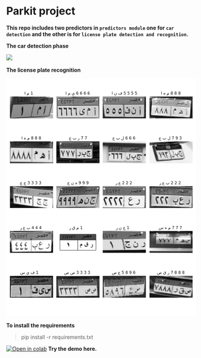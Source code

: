 # Parkit project  

**This repo includes two predictors in `predictors module` one for `car detection` and the other is for `license plate detection and recognition`.**

**The car detection phase**

![](https://github.com/mohame54/Parkit_projects/blob/main/imgs/test2.gif)


**The license plate recognition**

![](https://github.com/mohame54/Parkit_projects/blob/main/imgs/fig.png)

**To install the requirements**

> pip install -r requirements.txt

 [![Open in colab](https://colab.research.google.com/assets/colab-badge.svg)](https://colab.research.google.com/drive/1nX6H0V-cOWR1q8WT-BVnTZWMf1fIgPoL?usp=sharing)
 **Try the demo here.**
